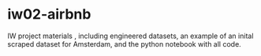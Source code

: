 # iw02-airbnb
IW project materials , including engineered datasets, an example of an inital scraped dataset for Amsterdam, and the python notebook with all code.
